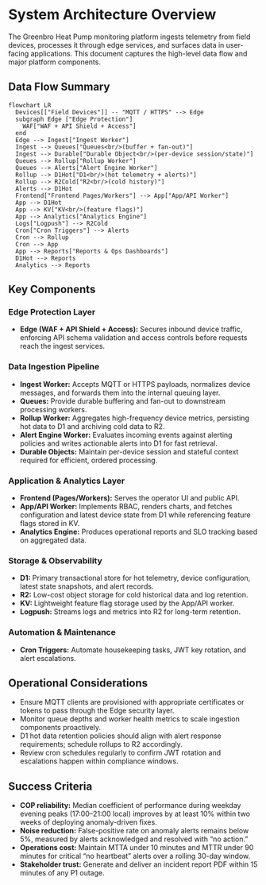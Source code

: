 # System Architecture Overview

The Greenbro Heat Pump monitoring platform ingests telemetry from field devices, processes it through edge services, and surfaces data in user-facing applications. This document captures the high-level data flow and major platform components.

## Data Flow Summary

```mermaid
flowchart LR
  Devices[["Field Devices"]] -- "MQTT / HTTPS" --> Edge
  subgraph Edge ["Edge Protection"]
    WAF["WAF + API Shield + Access"]
  end
  Edge --> Ingest["Ingest Worker"]
  Ingest --> Queues["Queues<br/>(buffer + fan-out)"]
  Ingest --> Durable["Durable Object<br/>(per-device session/state)"]
  Queues --> Rollup["Rollup Worker"]
  Queues --> Alerts["Alert Engine Worker"]
  Rollup --> D1Hot["D1<br/>(hot telemetry + alerts)"]
  Rollup --> R2Cold["R2<br/>(cold history)"]
  Alerts --> D1Hot
  Frontend["Frontend Pages/Workers"] --> App["App/API Worker"]
  App --> D1Hot
  App --> KV["KV<br/>(feature flags)"]
  App --> Analytics["Analytics Engine"]
  Logs["Logpush"] --> R2Cold
  Cron["Cron Triggers"] --> Alerts
  Cron --> Rollup
  Cron --> App
  App --> Reports["Reports & Ops Dashboards"]
  D1Hot --> Reports
  Analytics --> Reports
```

## Key Components

### Edge Protection Layer
- **Edge (WAF + API Shield + Access):** Secures inbound device traffic, enforcing API schema validation and access controls before requests reach the ingest services.

### Data Ingestion Pipeline
- **Ingest Worker:** Accepts MQTT or HTTPS payloads, normalizes device messages, and forwards them into the internal queuing layer.
- **Queues:** Provide durable buffering and fan-out to downstream processing workers.
- **Rollup Worker:** Aggregates high-frequency device metrics, persisting hot data to D1 and archiving cold data to R2.
- **Alert Engine Worker:** Evaluates incoming events against alerting policies and writes actionable alerts into D1 for fast retrieval.
- **Durable Objects:** Maintain per-device session and stateful context required for efficient, ordered processing.

### Application & Analytics Layer
- **Frontend (Pages/Workers):** Serves the operator UI and public API.
- **App/API Worker:** Implements RBAC, renders charts, and fetches configuration and latest device state from D1 while referencing feature flags stored in KV.
- **Analytics Engine:** Produces operational reports and SLO tracking based on aggregated data.

### Storage & Observability
- **D1:** Primary transactional store for hot telemetry, device configuration, latest state snapshots, and alert records.
- **R2:** Low-cost object storage for cold historical data and log retention.
- **KV:** Lightweight feature flag storage used by the App/API worker.
- **Logpush:** Streams logs and metrics into R2 for long-term retention.

### Automation & Maintenance
- **Cron Triggers:** Automate housekeeping tasks, JWT key rotation, and alert escalations.

## Operational Considerations

- Ensure MQTT clients are provisioned with appropriate certificates or tokens to pass through the Edge security layer.
- Monitor queue depths and worker health metrics to scale ingestion components proactively.
- D1 hot data retention policies should align with alert response requirements; schedule rollups to R2 accordingly.
- Review cron schedules regularly to confirm JWT rotation and escalations happen within compliance windows.

## Success Criteria

- **COP reliability:** Median coefficient of performance during weekday evening peaks (17:00–21:00 local) improves by at least 10% within two weeks of deploying anomaly-driven fixes.
- **Noise reduction:** False-positive rate on anomaly alerts remains below 5%, measured by alerts acknowledged and resolved with “no action.”
- **Operations cost:** Maintain MTTA under 10 minutes and MTTR under 90 minutes for critical “no heartbeat” alerts over a rolling 30-day window.
- **Stakeholder trust:** Generate and deliver an incident report PDF within 15 minutes of any P1 outage.

